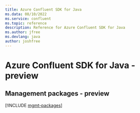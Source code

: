 ```yaml
---
title: Azure Confluent SDK for Java
ms.data: 08/10/2022
ms.service: confluent
ms.topic: reference
description: Reference for Azure Confluent SDK for Java
ms.author: jfree
ms.devlang: java
author: joshfree
---
```

# Azure Confluent SDK for Java - preview

## Management packages - preview
[!INCLUDE [mgmt-packages](confluent-mgmt-index.md)]